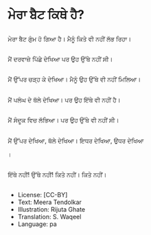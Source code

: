 # ਮੇਰਾ ਬੈਟ ਕਿਥੇ ਹੈ?

##
ਮੇਰਾ ਬੈਟ ਗੁੰਮ ਹੋ ਗਿਆ ਹੈ। ਮੈਨੂੰ ਕਿਤੇ ਵੀ ਨਹੀਂ ਲੱਭ ਰਿਹਾ।

##
ਮੈਂ ਦਰਵਾਜ਼ੇ ਪਿੱਛੇ ਦੇਖਿਆ ਪਰ ਉਹ ਉੱਥੇ ਨਹੀਂ ਸੀ।

##
ਮੈਂ ਉੱਪਰ ਚੜ੍ਹ ਕੇ ਦੇਖਿਆ। ਮੈਨੂੰ ਉਹ ਉੱਥੇ ਵੀ ਨਹੀਂ ਮਿਲਿਆ।

##
ਮੈਂ ਪਲੰਘ ਦੇ ਥੱਲੇ ਦੇਖਿਆ। ਪਰ ਉਹ ਇੱਥੇ ਵੀ ਨਹੀਂ ਹੈ।

##
ਮੈਂ ਸੰਦੂਕ ਵਿਚ ਲੱਭਿਆ। ਪਰ ਉਹ ਉੱਥੇ ਵੀ ਨਹੀਂ ਸੀ।

##
ਮੈਂ ਉੱਪਰ ਦੇਖਿਆ, ਥੱਲੇ ਦੇਖਿਆ। ਇਧਰ ਦੇਖਿਆ, ਉਧਰ ਦੇਖਿਆ

।

##
ਇੱਥੇ ਨਹੀਂ! ਉੱਥੇ ਨਹੀਂ! ਕਿਤੇ ਨਹੀਂ। ਕਿਤੇ ਨਹੀਂ।  

##
* License: [CC-BY]
* Text: Meera Tendolkar
* Illustration: Rijuta Ghate
* Translation: S. Waqeel
* Language: pa
